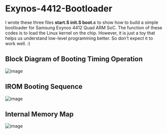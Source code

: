 # Exynos-4412-Bootloader

I wrote these three files **start.S init.S boot.c** to show how to build a simple bootloader for Samsung Exynos 4412 Quad ARM SoC. The function of these codes is to load the Linux kernel on the chip. However, it is just a toy that helps us understand low-level programming better. So don't expect it to work well. :)

## Block Diagram of Booting Timing Operation
![image](https://github.com/Juradira/Exynos-4412-Bootloader/blob/master/md/SoC.png)

## IROM Booting Sequence
![image](https://github.com/Juradira/Exynos-4412-Bootloader/blob/master/md/boot-order.png)

## Internal Memory Map
![image](https://github.com/Juradira/Exynos-4412-Bootloader/blob/master/md/memory-map.png)
